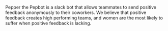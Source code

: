 Pepper the Pepbot is a slack bot that allows teammates to send positive feedback anonymously to their coworkers. We believe that positive feedback creates high performing teams, and women are the most likely to suffer when positive feedback is lacking.
